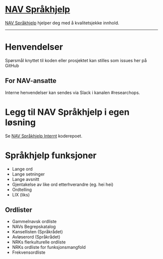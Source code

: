 [NAV Språkhjelp](https://navikt.github.io/spraksjekk/)
================

[NAV Språkhjelp](https://navikt.github.io/spraksjekk/) hjelper deg med å kvalitetsjekke innhold.

---

# Henvendelser

Spørsmål knyttet til koden eller prosjektet kan stilles som issues her på GitHub

## For NAV-ansatte

Interne henvendelser kan sendes via Slack i kanalen #researchops.

# Legg til NAV Språkhjelp i egen løsning
Se [NAV Språkhjelp Internt](https://github.com/navikt/sprakhjelp-internt) koderepoet.

# Språkhjelp funksjoner

- Lange ord
- Lange setninger
- Lange avsnitt
- Gjentakelse av like ord etterhverandre (eg. hei hei)
- Ordtelling
- LIX (liks)

## Ordlister
- Gammelnavsk ordliste
- NAVs Begrepskatalog
- Kansellisten (Språkrådet)
- Avløserord (Språkrådet)
- NRKs flerkulturelle ordliste
- NRKs ordliste for funksjonsmangfold
- Frekvensordliste
